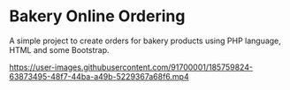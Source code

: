 # Bakery Online Ordering

A simple project to create orders for bakery products using PHP language, HTML and some Bootstrap.




https://user-images.githubusercontent.com/91700001/185759824-63873495-48f7-44ba-a49b-5229367a68f6.mp4

